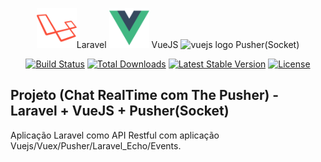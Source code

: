 <p align="center"><img src="https://raw.githubusercontent.com/github/explore/80688e429a7d4ef2fca1e82350fe8e3517d3494d/topics/laravel/laravel.png" width="64" height="64" class="d-block rounded-1 mr-3 flex-shrink-0" alt="laravel logo">Laravel <img src="https://raw.githubusercontent.com/github/explore/80688e429a7d4ef2fca1e82350fe8e3517d3494d/topics/vue/vue.png" width="64" height="64" class="d-block rounded-1 mr-3 flex-shrink-0" alt="vuejs logo">
VueJS
<img src="https://avatars1.githubusercontent.com/u/739550?s=200&v=4" width="64" height="64" class="d-block rounded-1 mr-3 flex-shrink-0" alt="vuejs logo">
Pusher(Socket)

</p>

<p align="center">
<a href="https://travis-ci.org/laravel/framework"><img src="https://travis-ci.org/laravel/framework.svg" alt="Build Status"></a>
<a href="https://packagist.org/packages/laravel/framework"><img src="https://poser.pugx.org/laravel/framework/d/total.svg" alt="Total Downloads"></a>
<a href="https://packagist.org/packages/laravel/framework"><img src="https://poser.pugx.org/laravel/framework/v/stable.svg" alt="Latest Stable Version"></a>
<a href="https://packagist.org/packages/laravel/framework"><img src="https://poser.pugx.org/laravel/framework/license.svg" alt="License"></a>
</p>

## Projeto (Chat RealTime com The Pusher) - Laravel + VueJS + Pusher(Socket)

Aplicação Laravel como API Restful com aplicação Vuejs/Vuex/Pusher/Laravel_Echo/Events.

